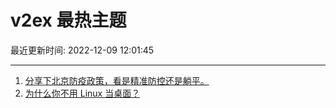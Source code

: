 # v2ex 最热主题

最近更新时间: 2022-12-09 12:01:45

--- 
1. [分享下北京防疫政策，看是精准防控还是躺平。](https://www.v2ex.com/t/901226) 
2. [为什么你不用 Linux 当桌面？](https://www.v2ex.com/t/901241) 
